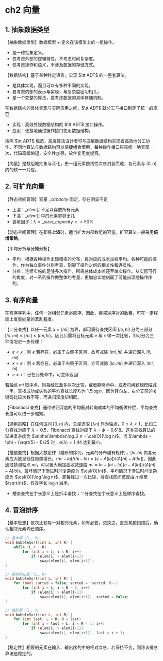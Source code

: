 # ch2 向量

## 1. 抽象数据类型

【抽象数据类型】数据模型 + 定义在该模型上的一组操作。

- 是一种抽象定义。
- 仅考虑外部的逻辑特性，不考虑时间复杂度。
- 仅考虑操作和语义，不涉及数据的存储方式。

【数据结构】基于某种特定语言，实现 $\tt ADT$ 的一整套算法。

- 是具体实现，而且可以有多种不同的实现。
- 要考虑内部的表示与实现，与复杂度密切相关。
- 是一个完整的算法，要考虑数据的具体存储机制。

在数据结构的具体实现与实际应用之间，$\tt ADT$ 就分工与接口制定了统一的规范

- 实现：高效兑现数据结构的 $\tt ADT$ 接口操作。
- 应用：便捷地通过操作接口使用数据结构。

按照 $\tt ADT$ 规范，高层算法设计者可与底层数据结构实现者高效地分工协作，不同地算法与数据结构可以便捷组合借用，每种操作接口只需统一地实现一次，代码篇幅缩短，安全性加强，软件复用度提高。

【向量】是数组地抽象与泛化，由一组元素按线性次序封装而成，各元素与 $[0,n)$ 内的秩一一对应。

## 2. 可扩充向量

【静态空间管理】容量 $\_capacity$ 固定，存在明显不足

- 上溢：$\_elem[]$ 不足以存放所有元素
- 下溢：$\_elem[]$ 中的元素寥寥无几
- 装填因子：$\lambda = \_size / \_capacity << 50\%$

【动态空间管理】在即将**上溢**时，适当扩大内部数组的容量。扩容算法一般采用**倍增策略**。

【平均分析与分摊分析】

- 平均：根据各种操作出现概率的分布，将对应的成本加权平均。各种可能的操作，作为独立事件分别考查，割裂了操作之间的相关性和连贯性。
- 分摊：连续实施的足够多次操作，所需总体成本摊还至单次操作。从实际可行的角度，对一系列操作做整体的考量，更加忠实地刻画了可能出现地操作序列。

## 3. 有序向量

在有序序列中，任何一对相邻元素必顺序，因此，相邻逆序对的数目，可在一定程度上度量向量的紊乱程度。

【二分查找】以任一元素 $x = [mi]$ 为界，都可将待查找区间 $[lo, hi)$ 分为三部分 $[lo, mi)\le [mi]\le (mi, hi)$，因此只需将目标元素 $e$ 与 $x$ 做一次比较，即可分为三种情况进一步处理：

- $e<x$：则 $e$ 若存在，必属于左侧子区间，故可减除 $[mi, hi)$ 并递归深入 $[li, mi)$
- $x < e$：则 $e$ 若存在，必属于右侧子区间，亦可减除 $[lo, mi]$ 并递归深入 $(mi, hi)$
- $e = x$：已在此处命中，可立即返回

若轴点 $mi$ 取中点，则每经过至多两次比较，或者能够命中，或者将问题规模缩减一半。查找成功或失败的平均查找长度均为 $1.5\log n$，因为转向左、右分支前的关键码比较次数不等，而递归深度却相同。

【Fibonacci 查找】通过递归深度的不均衡对转向成本的不均衡做补偿，平均查找长度可以进一步缩短。

【通用策略】在任何区间 $[0,n)$ 内，总是选取 $[\lambda n]$ 作为轴点，$0 \le \lambda < 1$，比如二分查找对应于 $\lambda = 0.5$，Fibonacci 查找对应于 $\lambda = \phi = 0.618$。这类查找算法的渐进复杂度为 $\alpha(\lambda)\log_2 n = \cal{O}(\log n)$。当 $\lambda = \phi = (\sqrt{5} - 1)/2$ 时，$\alpha(\lambda) = 1.44$ 达到最小。

【插值查找】根据大数定律（越长的序列，元素的分布越有规律），$[lo, hi]$ 内各元素应大致呈线性趋势增长，$(mi-lo)/(hi-lo) \approx (e-A[lo])/(A[hi]-A[lo])$。因此通过猜测轴点 $mi$，可以极大地提高收敛速度 $mi\approx lo + (hi-lo)(e-A[lo])/(A[hi]-A[lo])$。最坏情况下渐进时间复杂度为 $\cal{O}(n)$，平均情况下渐进时间复杂度为 $\cal{O}(\log \log n)$，即每经过一次比较，待查找区间宽度由 $n$ 缩至 $\sqrt{n}$，有效字长 $\log n$ 减半。

- 插值查找在字长意义上是折半查找；二分查找在字长意义上是顺序查找。

## 4. 冒泡排序

【基本思想】依次比较每一对相邻元素，如有必要，交换之，直至某趟扫描后，确认相邻元素均已顺序。

```cpp
// 基本版：[L, R)
void bubbleSort(int L, int R) {
    while (L < --R)
        for (int i = L; i < R; i++)
            if (elem[i] > elem[i+1])
                swap(elem[i], elem[i+1]);
}
```

```cpp
// 提前终止版：[L, R)
void bubbleSort(int L, int R) {
    for (bool sorted = false; sorted = !sorted; R--)
        for (int i = L; i < R - 1; i++)
            if (elem[i] > elem[i+1])
                swap(elem[i], elem[i+1]), sorted = false;
}
```

```cpp
// 跳跃版：[L, R)
void bubbleSort(int L, int R) {
    for (int last; L < R; R = last)
        for (int i = last = L; i < R - 1; i++)
            if (elem[i] > elem[i+1])
                swap(elem[i], elem[i+1]), last = i + 1;
}
```

【稳定性】相等的元素在输入、输出序列中的相对次序，若保持不变，则称该排序算法是稳定的。